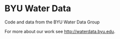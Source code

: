 # BYU Water Data
Code and data from the BYU Water Data Group

For more about our work see <http://waterdata.byu.edu>.


